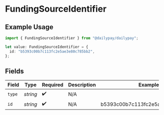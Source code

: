 # FundingSourceIdentifier

## Example Usage

```typescript
import { FundingSourceIdentifier } from "@dailypay/dailypay";

let value: FundingSourceIdentifier = {
  id: "b5393c00b7c113fc2e5ae3e80c785bb2",
};
```

## Fields

| Field                            | Type                             | Required                         | Description                      | Example                          |
| -------------------------------- | -------------------------------- | -------------------------------- | -------------------------------- | -------------------------------- |
| `type`                           | *string*                         | :heavy_check_mark:               | N/A                              |                                  |
| `id`                             | *string*                         | :heavy_check_mark:               | N/A                              | b5393c00b7c113fc2e5ae3e80c785bb2 |